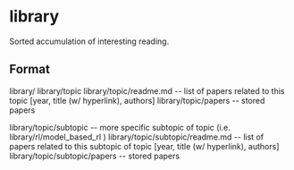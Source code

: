 # library
Sorted accumulation of interesting reading.

## Format
library/
library/topic
library/topic/readme.md -- list of papers related to this topic [year, title (w/ hyperlink), authors]
library/topic/papers -- stored papers

library/topic/subtopic -- more specific subtopic of topic (i.e. library/rl/model_based_rl )
library/topic/subtopic/readme.md -- list of papers related to this subtopic of topic [year, title (w/ hyperlink), authors]
library/topic/subtopic/papers -- stored papers

